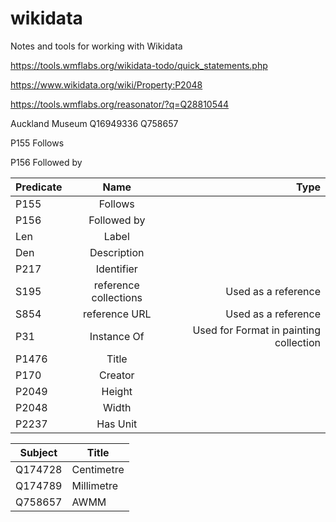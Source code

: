 # wikidata
Notes and tools for working with Wikidata



https://tools.wmflabs.org/wikidata-todo/quick_statements.php 


https://www.wikidata.org/wiki/Property:P2048

https://tools.wmflabs.org/reasonator/?q=Q28810544

Auckland Museum Q16949336   Q758657

P155 Follows

P156 Followed by

| Predicate     | Name          | Type  |
| ------------- |:-------------:| -----:|
|P155|Follows|  |
|P156|Followed by|   |
|Len|Label|    |
|Den|Description | |
|P217|Identifier||
|S195|reference collections|Used as a reference|
|S854|reference URL|Used as a reference|
|P31|Instance Of| Used for Format in painting collection |
|P1476|Title||
|P170|Creator||
|P2049|Height||
|P2048|Width||
|P2237|Has Unit|



|Subject|Title|
|-----|------|
|Q174728|Centimetre
|Q174789|Millimetre
|Q758657|AWMM






